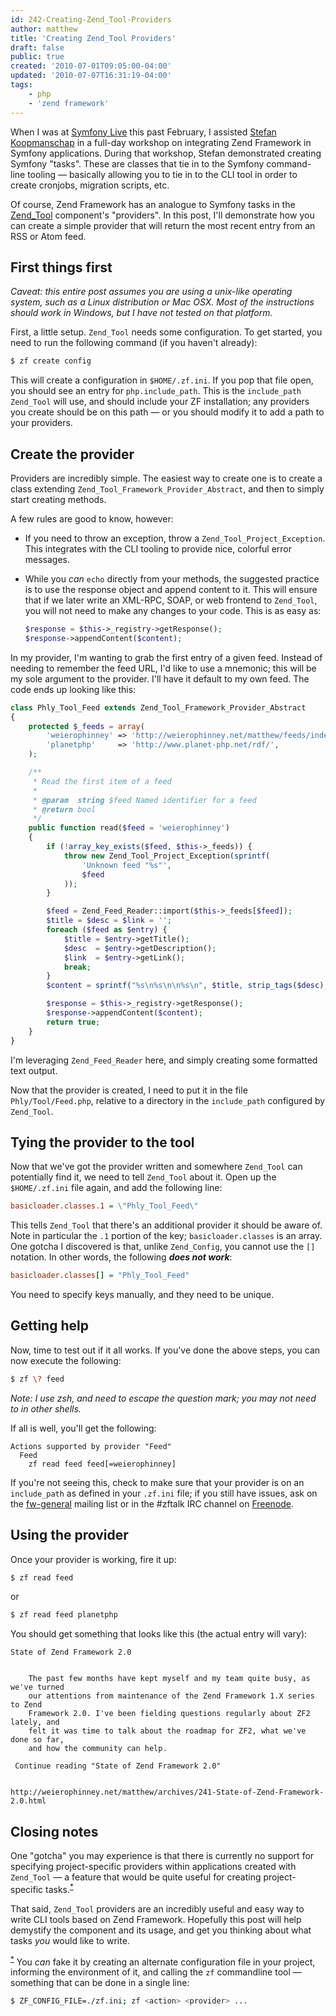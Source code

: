 ```yaml
---
id: 242-Creating-Zend_Tool-Providers
author: matthew
title: 'Creating Zend_Tool Providers'
draft: false
public: true
created: '2010-07-01T09:05:00-04:00'
updated: '2010-07-07T16:31:19-04:00'
tags:
    - php
    - 'zend framework'
---
```

When I was at [Symfony Live](http://www.symfony-live.com/) this past February, I
assisted [Stefan Koopmanschap](http://www.leftontheweb.com/) in a full-day
workshop on integrating Zend Framework in Symfony applications. During that
workshop, Stefan demonstrated creating Symfony "tasks". These are classes that
tie in to the Symfony command-line tooling — basically allowing you to tie in
to the CLI tool in order to create cronjobs, migration scripts, etc.

Of course, Zend Framework has an analogue to Symfony tasks in the
[Zend_Tool](http://framework.zend.com/manual/en/zend.tool.html) component's
"providers". In this post, I'll demonstrate how you can create a simple provider
that will return the most recent entry from an RSS or Atom feed.

<!--- EXTENDED -->

First things first
------------------

*Caveat: this entire post assumes you are using a unix-like operating system,
such as a Linux distribution or Mac OSX. Most of the instructions should work in
Windows, but I have not tested on that platform.*

First, a little setup. `Zend_Tool` needs some configuration. To get started, you
need to run the following command (if you haven't already):

```bash
$ zf create config
```

This will create a configuration in `$HOME/.zf.ini`. If you pop that file open,
you should see an entry for `php.include_path`. This is the `include_path`
`Zend_Tool` will use, and should include your ZF installation; any providers you
create should be on this path — or you should modify it to add a path to your
providers.

Create the provider
-------------------

Providers are incredibly simple. The easiest way to create one is to create a
class extending `Zend_Tool_Framework_Provider_Abstract`, and then to simply
start creating methods.

A few rules are good to know, however:

- If you need to throw an exception, throw a `Zend_Tool_Project_Exception`. This
  integrates with the CLI tooling to provide nice, colorful error messages.
- While you *can* `echo` directly from your methods, the suggested practice is
  to use the response object and append content to it. This will ensure that if
  we later write an XML-RPC, SOAP, or web frontend to `Zend_Tool`, you will not
  need to make any changes to your code. This is as easy as:

  ```php
  $response = $this->_registry->getResponse();
  $response->appendContent($content);
  ```

In my provider, I'm wanting to grab the first entry of a given feed. Instead of
needing to remember the feed URL, I'd like to use a mnemonic; this will be my
sole argument to the provider. I'll have it default to my own feed. The code
ends up looking like this:

```php
class Phly_Tool_Feed extends Zend_Tool_Framework_Provider_Abstract
{
    protected $_feeds = array(
        'weierophinney' => 'http://weierophinney.net/matthew/feeds/index.rss1',
        'planetphp'     => 'http://www.planet-php.net/rdf/',
    );

    /**
     * Read the first item of a feed
     * 
     * @param  string $feed Named identifier for a feed
     * @return bool
     */
    public function read($feed = 'weierophinney')
    {
        if (!array_key_exists($feed, $this->_feeds)) {
            throw new Zend_Tool_Project_Exception(sprintf(
                'Unknown feed "%s"', 
                $feed
            ));
        }

        $feed = Zend_Feed_Reader::import($this->_feeds[$feed]);
        $title = $desc = $link = '';
        foreach ($feed as $entry) {
            $title = $entry->getTitle();
            $desc  = $entry->getDescription();
            $link  = $entry->getLink();
            break;
        }
        $content = sprintf("%s\n%s\n\n%s\n", $title, strip_tags($desc), $link);

        $response = $this->_registry->getResponse();
        $response->appendContent($content);
        return true;
    }
}
```

I'm leveraging `Zend_Feed_Reader` here, and simply creating some formatted text
output.

Now that the provider is created, I need to put it in the file
`Phly/Tool/Feed.php`, relative to a directory in the `include_path` configured
by `Zend_Tool`.

Tying the provider to the tool
------------------------------

Now that we've got the provider written and somewhere `Zend_Tool` can
potentially find it, we need to tell `Zend_Tool` about it. Open up the
`$HOME/.zf.ini` file again, and add the following line:

```ini
basicloader.classes.1 = \"Phly_Tool_Feed\"
```

This tells `Zend_Tool` that there's an additional provider it should be aware
of. Note in particular the `.1` portion of the key; `basicloader.classes` is an
array. One gotcha I discovered is that, unlike `Zend_Config`, you cannot use the
`[]` notation. In other words, the following ***does not work***:

```ini
basicloader.classes[] = "Phly_Tool_Feed"
```

You need to specify keys manually, and they need to be unique.

Getting help
------------

Now, time to test out if it all works. If you've done the above steps, you can
now execute the following:

```bash
$ zf \? feed
```

*Note: I use zsh, and need to escape the question mark; you may not need to in
other shells.*

If all is well, you'll get the following:

```
Actions supported by provider "Feed"
  Feed
    zf read feed feed[=weierophinney]
```

If you're not seeing this, check to make sure that your provider is on an
`include_path` as defined in your `.zf.ini` file; if you still have issues, ask
on the [fw-general](http://zend-framework-community.634137.n4.nabble.com/Zend-Framework-f634138.html)
mailing list or in the \#zftalk IRC channel on [Freenode](http://freenode.net/).

Using the provider
------------------

Once your provider is working, fire it up:

```bash
$ zf read feed
```

or

```bash
$ zf read feed planetphp
```

You should get something that looks like this (the actual entry will vary):

```
State of Zend Framework 2.0

    
    The past few months have kept myself and my team quite busy, as we've turned
    our attentions from maintenance of the Zend Framework 1.X series to Zend
    Framework 2.0. I've been fielding questions regularly about ZF2 lately, and
    felt it was time to talk about the roadmap for ZF2, what we've done so far,
    and how the community can help.

 Continue reading "State of Zend Framework 2.0"
    

http://weierophinney.net/matthew/archives/241-State-of-Zend-Framework-2.0.html
```

Closing notes
-------------

One "gotcha" you may experience is that there is currently no support for
specifying project-specific providers within applications created with
`Zend_Tool` — a feature that would be quite useful for creating project-specific
tasks.<sup id="ref-1">[*](#fn1)</sup>

That said, `Zend_Tool` providers are an incredibly useful and easy way to write
CLI tools based on Zend Framework. Hopefully this post will help demystify the
component and its usage, and get you thinking about what tasks *you* would like
to write.

<sup id="fn1">[*](#ref-1)</sup> You *can* fake it by creating an alternate configuration file in
your project, informing the environment of it, and calling the `zf` commandline
tool — something that can be done in a single line:

```bash
$ ZF_CONFIG_FILE=./zf.ini; zf <action> <provider> ...
```
